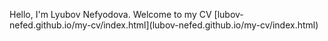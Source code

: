 Hello, I'm Lyubov Nefyodova. Welcome to my CV [lubov-nefed.github.io/my-cv/index.html]​(lubov-nefed.github.io/my-cv/index.html)